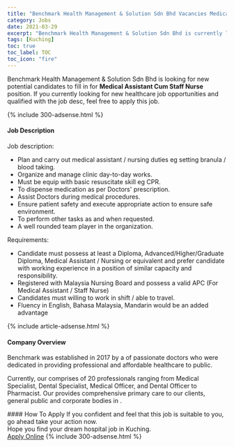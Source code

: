 ```yaml
---
title: "Benchmark Health Management & Solution Sdn Bhd Vacancies Medical Assistant Cum Staff Nurse" 
category: Jobs 
date: 2021-03-29 
excerpt: "Benchmark Health Management & Solution Sdn Bhd is currently looking for suitable person to fill in the Medical Assistant Cum Staff Nurse which positioned at Kuching" 
tags: [Kuching] 
toc: true 
toc_label: TOC 
toc_icon: "fire" 
--- 
```


<p>Benchmark Health Management & Solution Sdn Bhd is looking for new potential candidates to fill in for <b>Medical Assistant Cum Staff Nurse</b> position. If you currently looking for new healthcare job opportunities and qualified with the job desc, feel free to apply this job.
</p>{% include 300-adsense.html %} 
<div><div><h4>Job Description</h4></div><div><div><span><div><p>Job description:</p><ul><li>Plan and carry out medical assistant / nursing duties eg setting branula / blood taking.</li><li>Organize and manage clinic day-to-day works.</li><li>Must be equip with basic resuscitate skill eg CPR.</li><li>To dispense medication as per Doctors' prescription.</li><li>Assist Doctors during medical procedures.</li><li>Ensure patient safety and execute appropriate action to ensure safe environment.</li><li>To perform other tasks as and when requested.</li><li>A well rounded team player in the organization.</li></ul><p>Requirements:</p><ul><li>Candidate must possess at least a Diploma, Advanced/Higher/Graduate Diploma, Medical Assistant / Nursing or equivalent and prefer candidate with working experience in a position of similar capacity and responsibility.</li><li>Registered with Malaysia Nursing Board and possess a valid APC (For Medical Assistant / Staff Nurse)</li><li>Candidates must willing to work in shift / able to travel.</li><li>Fluency in English, Bahasa Malaysia, Mandarin would be an added advantage</li></ul></div></span></div></div></div> 
{% include article-adsense.html %} 
<div><div><h4>Company Overview</h4></div><div><div><span><div><p>Benchmark was established in 2017 by a of passionate doctors who were dedicated in providing professional and affordable healthcare to public.&#160;</p><p>Currently, our comprises of 20 professionals ranging from Medical Specialist, Dental Specialist, Medical Officer, and Dental Officer to Pharmacist. Our provides comprehensive primary care to our clients, general public and corporate bodies in .&#160;&#160;</p></div></span></div></div></div> 
#### How To Apply 
If you confident and feel that this job is suitable to you, go ahead take your action now. <br/> 
Hope you find your dream hospital job in Kuching. <br/> 
<a href="https://www.jobstreet.com.my/en/job/medical-assistant-cum-staff-nurse-4511385?jobId=jobstreet-my-job-4511385" class="btn btn--warning" target="_blank" rel="nofollow noopenner">Apply Online</a> 
{% include 300-adsense.html %} 